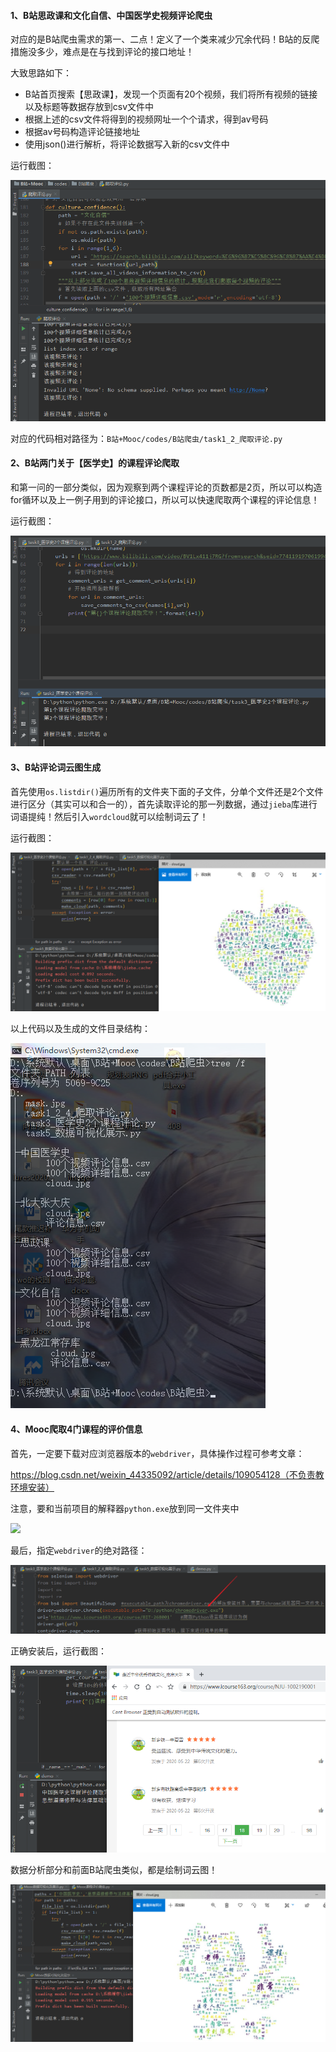 #### 1、B站思政课和文化自信、中国医学史视频评论爬虫

对应的是B站爬虫需求的第一、二点！定义了一个类来减少冗余代码！B站的反爬措施没多少，难点是在与找到评论的接口地址！

大致思路如下：

- B站首页搜索【思政课】，发现一个页面有20个视频，我们将所有视频的链接以及标题等数据存放到csv文件中
- 根据上述的csv文件将得到的视频网址一个个请求，得到av号码
- 根据av号码构造评论链接地址
- 使用json()进行解析，将评论数据写入新的csv文件中

运行截图：

![](./images/B站思政课及文化自信评论数据爬虫.PNG)

对应的代码相对路径为：`B站+Mooc/codes/B站爬虫/task1_2_爬取评论.py`



#### 2、B站两门关于【医学史】的课程评论爬取

和第一问的一部分类似，因为观察到两个课程评论的页数都是2页，所以可以构造for循环以及上一例子用到的评论接口，所以可以快速爬取两个课程的评论信息！

运行截图：

![](./images/B站黑龙江和北大爬虫.PNG)



#### 3、B站评论词云图生成

首先使用`os.listdir()`遍历所有的文件夹下面的子文件，分单个文件还是2个文件进行区分（其实可以和合一的），首先读取评论的那一列数据，通过`jieba`库进行词语提纯！然后引入`wordcloud`就可以绘制词云了！

运行截图：

![](./images/B站评论词云生成.PNG)



以上代码以及生成的文件目录结构：

![](./images/B站爬虫文件结构.PNG)



#### 4、Mooc爬取4门课程的评价信息

首先，一定要下载对应浏览器版本的`webdriver`，具体操作过程可参考文章：

https://blog.csdn.net/weixin_44335092/article/details/109054128（不负责教环境安装）

注意，要和当前项目的解释器`python.exe`放到同一文件夹中

![](./images/webdriver.PNG)



最后，指定`webdriver`的绝对路径：

![](./images/绝对路径.PNG)

正确安装后，运行截图：

![](./images/Mooc爬取截图.PNG)



数据分析部分和前面B站爬虫类似，都是绘制词云图！

![](./images/Mooc可视化.PNG)